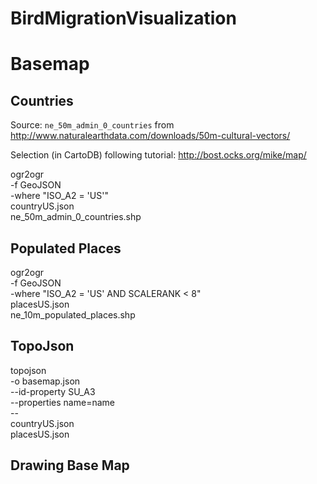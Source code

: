 BirdMigrationVisualization
==========================


# Basemap

## Countries

Source: `ne_50m_admin_0_countries` from http://www.naturalearthdata.com/downloads/50m-cultural-vectors/

Selection (in CartoDB) following tutorial: http://bost.ocks.org/mike/map/

ogr2ogr \
  -f GeoJSON \
  -where "ISO_A2 = 'US'" \
  countryUS.json \
  ne_50m_admin_0_countries.shp
  
## Populated Places
  
  ogr2ogr \
  -f GeoJSON \
  -where "ISO_A2 = 'US' AND SCALERANK < 8" \
  placesUS.json \
  ne_10m_populated_places.shp


## TopoJson

topojson \
  -o basemap.json \
  --id-property SU_A3 \
  --properties name=name \
  -- \
  countryUS.json \
  placesUS.json
  
## Drawing Base Map

# <script>

    var width = 1460,
    height = 1500;

    var svg = d3.select("body").append("svg")
    .attr("width", width)
    .attr("height",height);

    d3.json("basemap.topojson", function(error, basemap) {
      if (error) return console.error(error);

      var country = topojson.feature(basemap, basemap.objects.countryUS);
      var city = topojson.feature(basemap, basemap.objects.placesUS);
      var states = topojson.feature(basemap, basemap.objects.states);
      var dataTest = topojson.feature(basemap, basemap.objects.dataTest);

        var color = d3.scale.linear()
        .domain([0, 52])
        .range(["rgb(30,30,30)","rgb(0,0,0)",
          "rgb(18,18,18)"]);

        var projection= d3.geo.albersUsa() 
        .scale(3000) 
        .translate([width/2 - 800, height / 2 - 100]);

        var path = d3.geo.path()
        .projection(projection);

        svg.selectAll(".subunit")
        .data(topojson.feature(basemap, basemap.objects.placesUS).features)
        .enter().append("path")
        .attr("class", function(d) { return "subunit " + d.id; })
        .attr("d", path);

        svg.selectAll("append")
        .data(topojson.feature(basemap, basemap.objects.states).features)
        .enter()
        .append("path")
        .attr("d", path)
        .attr("fill", function(d, i) { return color(i); });
        
        svg.append("path")
        .datum(city)
        .attr("d", path)
        .attr("class", "place");

        svg.append("path")
        .datum(states)
        .attr("d", path)
        .attr("class", "border");

        svg.append("path")
        .datum(dataTest)
        .attr("d", path)
        .attr("class", "dataTest");

      });

</script>
